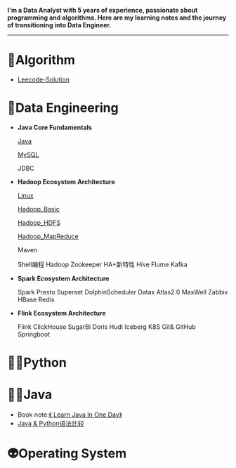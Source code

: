 **I'm a Data Analyst with 5 years of experience, passionate about programming and algorithms. Here are my learning notes and the journey of transitioning into Data Engineer.**

------



# 🤡Algorithm

* [Leecode-Solution](./notes/Leecode_Solution_Index.md)

# 🚴Data Engineering

* **Java Core Fundamentals**

  [Java](./notes/Java30_index.md)

  [MySQL](./notes/MySQL.md)

  JDBC

* **Hadoop Ecosystem Architecture**
  
  [Linux](./notes/Linux.md)
  
  [Hadoop_Basic](./notes/Hadoop_Basic.md)
  
  [Hadoop_HDFS](./notes/Hadoop_HDFS.md)
  
  [Hadoop_MapReduce](./notes/Hadoop_MapReduce.md)
  
  Maven
  
  Shell编程
  Hadoop
  Zookeeper
  HA+新特性
  Hive
  Flume
  Kafka
  
* **Spark Ecosystem Architecture**

  Spark
  Presto
  Superset
  DolphinScheduler
  Datax
  Atlas2.0
  MaxWell
  Zabbix
  HBase
  Redis

* **Flink Ecosystem Architecture**

  Flink
  ClickHouse
  SugarBi
  Doris
  Hudi
  Iceberg
  K8S
  Git& GitHub
  Springboot

# 🧘‍♂️Python

# 🏄‍♂️Java

* Book note:[《 Learn Java In One Day》 ](./notes/Learn_Java_In_One_Day.md)
* [ Java & Python语法比较 ](./notes/Java_Syntax.md)

# 👽Operating System

